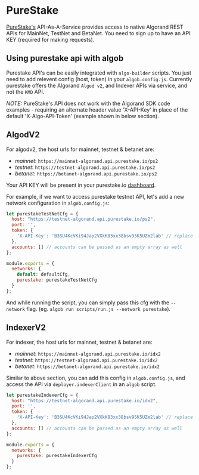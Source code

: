 # PureStake

[PureStake's](https://developer.purestake.io/) API-As-A-Service provides access to native Algorand REST APIs for MainNet, TestNet and BetaNet. You need to sign up to have an API KEY (required for making requests).

## Using purestake api with algob

Purestake API's can be easily integrated with `algo-builder` scripts. You just need to add relevent config (host, token) in your `algob.config.js`. Currently purestake offers the Algorand `Algod v2`, and Indexer APIs via service, and not the `KMD` API.


*NOTE:* PureStake's API does not work with the Algorand SDK code examples - requiring an alternate header value 'X-API-Key' in place of the default 'X-Algo-API-Token' (example shown in below section).

## AlgodV2

For algodv2, the host urls for mainnet, testnet & betanet are:
+ *mainnet*: `https://mainnet-algorand.api.purestake.io/ps2`
+ *testnet*: `https://testnet-algorand.api.purestake.io/ps2`
+ *betanet*:  `https://betanet-algorand.api.purestake.io/ps2`

Your API KEY will be present in your purestake.io [dashboard](https://developer.purestake.io/home).

For example, if we want to access purestake testnet API, let's add a new network configuration in `algob.config.js`:

```js
let purestakeTestNetCfg = {
  host: "https://testnet-algorand.api.purestake.io/ps2",
  port: '',
  token: {
    'X-API-Key': 'B3SU4KcVKi94Jap2VXkK83xx38bsv95K5UZm2lab' // replace this with your API key
  },
  accounts: [] // accounts can be passed as an empty array as well
};

module.exports = {
  networks: {
    default: defaultCfg,
    purestake: purestakeTestNetCfg
  }
};
```

And while running the script, you can simply pass this cfg with the `--network` flag. (eg. `algob run scripts/run.js --network purestake`).

## IndexerV2

For indexer, the host urls for mainnet, testnet & betanet are:
+ *mainnet*: `https://mainnet-algorand.api.purestake.io/idx2`
+ *testnet*: `https://testnet-algorand.api.purestake.io/idx2`
+ *betanet*: `https://betanet-algorand.api.purestake.io/idx2`

Similar to above section, you can add this config in `algob.config.js`, and access the API via `deployer.indexerClient` in an `algob` script.

```js
let purestakeIndexerCfg = {
  host: "https://testnet-algorand.api.purestake.io/idx2",
  port: '',
  token: {
    'X-API-Key': 'B3SU4KcVKi94Jap2VXkK83xx38bsv95K5UZm2lab' // replace this with your API key
  },
  accounts: [] // accounts can be passed as an empty array as well
};

module.exports = {
  networks: {
    purestake: purestakeIndexerCfg
  }
};
```